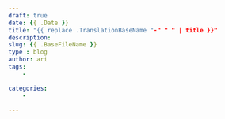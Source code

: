 ```yaml
---
draft: true
date: {{ .Date }}
title: "{{ replace .TranslationBaseName "-" " " | title }}"
description:
slug: {{ .BaseFileName }}
type : blog
author: ari
tags:
    - 

categories:
    - 

---
```

